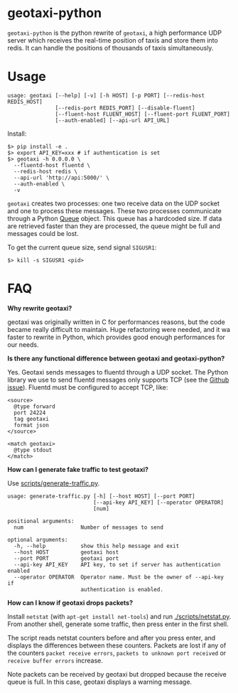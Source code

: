 # geotaxi-python

`geotaxi-python` is the python rewrite of `geotaxi`, a high performance UDP server which receives the real-time position of taxis and store them into redis. It can handle the positions of thousands of taxis simultaneously.

# Usage

```
usage: geotaxi [--help] [-v] [-h HOST] [-p PORT] [--redis-host REDIS_HOST]
               [--redis-port REDIS_PORT] [--disable-fluent]
               [--fluent-host FLUENT_HOST] [--fluent-port FLUENT_PORT]
               [--auth-enabled] [--api-url API_URL]
```

Install:

```
$> pip install -e .
$> export API_KEY=xxx # if authentication is set
$> geotaxi -h 0.0.0.0 \
  --fluentd-host fluentd \
  --redis-host redis \
  --api-url 'http://api:5000/' \
  --auth-enabled \
  -v
```

`geotaxi` creates two processes: one two receive data on the UDP socket and one to process these messages. These two processes communicate through a Python [Queue](https://docs.python.org/2/library/multiprocessing.html#multiprocessing.Queue) object. This queue has a hardcoded size. If data are retrieved faster than they are processed, the queue might be full and messages could be lost.

To get the current queue size, send signal `SIGUSR1`:

```
$> kill -s SIGUSR1 <pid>
```

# FAQ

**Why rewrite geotaxi?**

geotaxi was originally written in C for performances reasons, but the code became really difficult to maintain. Huge refactoring were needed, and it wa faster to rewrite in Python, which provides good enough performances for our needs.

**Is there any functional difference between geotaxi and geotaxi-python?**

Yes. Geotaxi sends messages to fluentd through a UDP socket. The Python library we use to send fluentd messages only supports TCP (see the [Github issue](https://github.com/fluent/fluent-logger-python/issues/75)). Fluentd must be configured to accept TCP, like:

```
<source>
  @type forward
  port 24224
  tag geotaxi
  format json
</source>

<match geotaxi>
  @type stdout
</match>
```

**How can I generate fake traffic to test geotaxi?**

Use [scripts/generate-traffic.py](scripts/generate-traffic.py).

```
usage: generate-traffic.py [-h] [--host HOST] [--port PORT]
                           [--api-key API_KEY] [--operator OPERATOR]
                           [num]

positional arguments:
  num                  Number of messages to send

optional arguments:
  -h, --help           show this help message and exit
  --host HOST          geotaxi host
  --port PORT          geotaxi port
  --api-key API_KEY    API key, to set if server has authentication enabled
  --operator OPERATOR  Operator name. Must be the owner of --api-key if
                       authentication is enabled.
```

**How can I know if geotaxi drops packets?**

Install `netstat` (with `apt-get install net-tools`) and run [./scripts/netstat.py](scripts/netstat.py). From another shell, generate some traffic, then press enter in the first shell.

The script reads netstat counters before and after you press enter, and displays the differences between these counters. Packets are lost if any of the counters `packet receive errors`, `packets to unknown port received` or `receive buffer errors` increase.

Note packets can be received by geotaxi but dropped because the receive queue is full. In this case, geotaxi displays a warning message.
